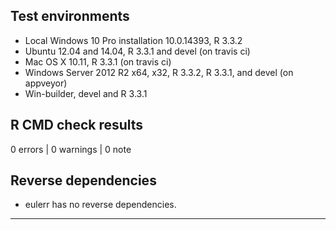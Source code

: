 ## Test environments
* Local Windows 10 Pro installation 10.0.14393, R 3.3.2
* Ubuntu 12.04 and 14.04, R 3.3.1 and devel (on travis ci)
* Mac OS X 10.11, R 3.3.1 (on travis ci)
* Windows Server 2012 R2 x64, x32, R 3.3.2, R 3.3.1, and devel (on appveyor)
* Win-builder, devel and R 3.3.1

## R CMD check results

0 errors | 0 warnings | 0 note

## Reverse dependencies

* eulerr has no reverse dependencies.

---
